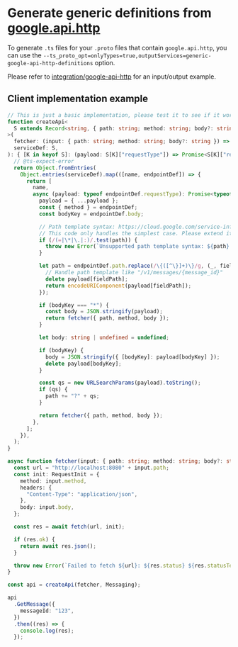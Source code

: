 # Generate generic definitions from [google.api.http](https://cloud.google.com/endpoints/docs/grpc/transcoding)

To generate `.ts` files for your `.proto` files that contain `google.api.http`, you can use the `--ts_proto_opt=onlyTypes=true,outputServices=generic-google-api-http-definitions` option.

Please refer to [integration/google-api-http](./integration/google-api-http) for an input/output example.

## Client implementation example

```typescript
// This is just a basic implementation, please test it to see if it works for you.
function createApi<
  S extends Record<string, { path: string; method: string; body?: string; requestType: any; responseType: any }>,
>(
  fetcher: (input: { path: string; method: string; body?: string }) => Promise<unknown>,
  serviceDef: S,
): { [K in keyof S]: (payload: S[K]["requestType"]) => Promise<S[K]["responseType"]> } {
  // @ts-expect-error
  return Object.fromEntries(
    Object.entries(serviceDef).map(([name, endpointDef]) => {
      return [
        name,
        async (payload: typeof endpointDef.requestType): Promise<typeof endpointDef.responseType> => {
          payload = { ...payload };
          const { method } = endpointDef;
          const bodyKey = endpointDef.body;

          // Path template syntax: https://cloud.google.com/service-infrastructure/docs/service-management/reference/rpc/google.api#path-template-syntax
          // This code only handles the simplest case. Please extend it if you need more complex path templates.
          if (/(=|\*|\.|:)/.test(path)) {
            throw new Error(`Unsupported path template syntax: ${path}.`);
          }

          let path = endpointDef.path.replace(/\{([^\}]+)\}/g, (_, fieldPath) => {
            // Handle path template like "/v1/messages/{message_id}"
            delete payload[fieldPath];
            return encodeURIComponent(payload[fieldPath]);
          });

          if (bodyKey === "*") {
            const body = JSON.stringify(payload);
            return fetcher({ path, method, body });
          }

          let body: string | undefined = undefined;

          if (bodyKey) {
            body = JSON.stringify({ [bodyKey]: payload[bodyKey] });
            delete payload[bodyKey];
          }

          const qs = new URLSearchParams(payload).toString();
          if (qs) {
            path += "?" + qs;
          }

          return fetcher({ path, method, body });
        },
      ];
    }),
  );
}

async function fetcher(input: { path: string; method: string; body?: string }) {
  const url = "http://localhost:8080" + input.path;
  const init: RequestInit = {
    method: input.method,
    headers: {
      "Content-Type": "application/json",
    },
    body: input.body,
  };

  const res = await fetch(url, init);

  if (res.ok) {
    return await res.json();
  }

  throw new Error(`Failed to fetch ${url}: ${res.status} ${res.statusText}`);
}

const api = createApi(fetcher, Messaging);

api
  .GetMessage({
    messageId: "123",
  })
  .then((res) => {
    console.log(res);
  });
```
